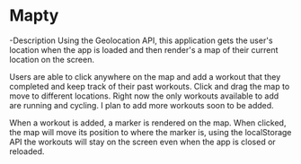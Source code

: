 # Mapty

-Description
Using the Geolocation API, this application gets the user's location when the app is loaded and then render's a map of their current location on the screen.

Users are able to click anywhere on the map and add a workout that they completed and keep track of their past workouts. Click and drag the map to move to different locations. Right now the only workouts available to add are running and cycling. I plan to add more workouts soon to be added. 

When a workout is added, a marker is rendered on the map. When clicked, the map will move its position to where the marker is, using the localStorage API the workouts will stay on the screen even when the app is closed or reloaded.
